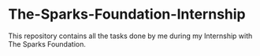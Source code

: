# The-Sparks-Foundation-Internship
This repository contains all the tasks done by me during my Internship with The Sparks Foundation.
